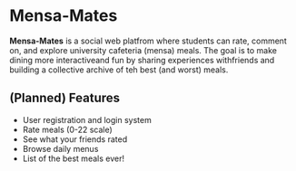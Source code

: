 # Mensa-Mates

**Mensa-Mates** is a social web platfrom where students can rate, comment on, and explore university cafeteria (mensa) meals.
The goal is to make dining more interactiveand fun by sharing experiences withfriends and building a collective archive of teh best (and worst) meals.

## (Planned) Features
- User registration and login system
- Rate meals (0-22 scale)
- See what your friends rated
- Browse daily menus
- List of the best meals ever!
